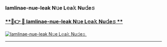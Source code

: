 ### Iamlinae-nue-leak N𝚞e L𝚎a𝚔 Nu𝚍e𝚜   

### [ **🔗👉 🔴 Iamlinae-nue-leak N𝚞e L𝚎a𝚔 Nu𝚍e𝚜 **](https://taap.it/xNRuk4)  

[![Iamlinae-nue-leak N𝚞e L𝚎a𝚔 Nu𝚍e𝚜 ](https://i.imgur.com/0qMVB7G.gif)](https://taap.it/xNRuk4)  

___  
